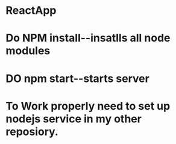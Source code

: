 # ReactApp

# Do NPM install--insatlls all node modules
# DO npm start--starts server
# To Work properly need to set up nodejs service in my other reposiory.
